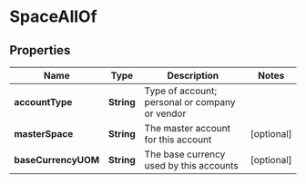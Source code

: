 

# SpaceAllOf


## Properties

Name | Type | Description | Notes
------------ | ------------- | ------------- | -------------
**accountType** | **String** | Type of account; personal or company or vendor | 
**masterSpace** | **String** | The master account for this account |  [optional]
**baseCurrencyUOM** | **String** | The base currency used by this accounts |  [optional]



